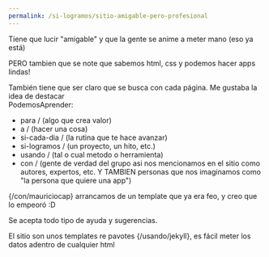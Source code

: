 ```yaml
---
permalink: /si-logramos/sitio-amigable-pero-profesional
---
```


Tiene que lucir "amigable" y que la gente se anime a meter mano (eso ya está)

PERO tambien que se note que sabemos html, css y podemos hacer apps lindas!

También tiene que ser claro que se busca con cada página.  Me gustaba la idea de destacar   
PodemosAprender:
* para / (algo que crea valor)
* a / (hacer una cosa)
* si-cada-dia / (la rutina que te hace avanzar)
* si-logramos / (un proyecto, un hito, etc.)
* usando / (tal o cual metodo o herramienta)
* con / (gente de verdad del grupo asi nos mencionamos en el sitio como autores, expertos, etc. Y TAMBIEN personas que nos imaginamos como "la persona que quiere una app")


{/con/mauriciocap} arrancamos de un template que ya era feo, y creo que lo empeoró :D

Se acepta todo tipo de ayuda y sugerencias.

El sitio son unos templates re pavotes {/usando/jekyll}, es fácil meter los datos adentro de cualquier html
